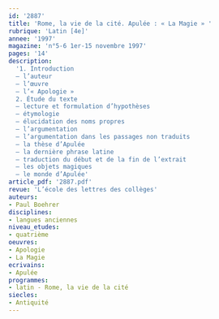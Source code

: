 ```yaml
---
id: '2887'
title: 'Rome, la vie de la cité. Apulée : « La Magie » '
rubrique: 'Latin [4e]'
annee: '1997'
magazine: 'n°5-6 1er-15 novembre 1997'
pages: '14'
description: 
  '1. Introduction
  – l’auteur
  – l’œuvre
  – l’« Apologie »
  2. Étude du texte
  – lecture et formulation d’hypothèses
  – étymologie
  – élucidation des noms propres
  – l’argumentation
  – l’argumentation dans les passages non traduits
  – la thèse d’Apulée
  – la dernière phrase latine
  – traduction du début et de la fin de l’extrait
  – les objets magiques
  – le monde d’Apulée'
article_pdf: '2887.pdf'
revue: 'L’école des lettres des collèges'
auteurs:
- Paul Boehrer
disciplines:
- langues anciennes
niveau_etudes:
- quatrième
oeuvres:
- Apologie
- La Magie
ecrivains:
- Apulée
programmes:
- latin - Rome, la vie de la cité
siecles:
- Antiquité
---
```

